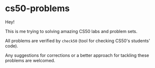 # cs50-problems
Hey!

This is me trying to solving amazing CS50 labs and problem sets.

All problems are verified by `check50` (tool for checking CS50's students' code).

Any suggestions for corrections or a better approach for tackling these problems are welcomed.
